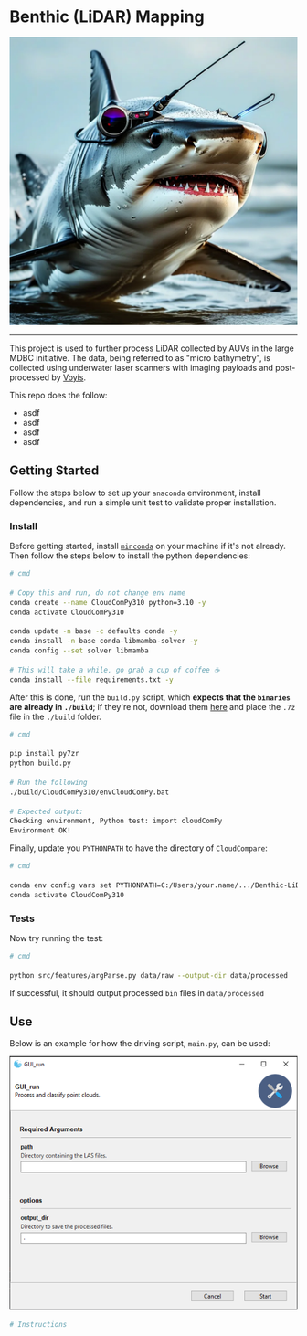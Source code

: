 # Benthic (LiDAR) Mapping

![sharks with](./figures/freakin_lasers.webp)

---

This project is used to further process LiDAR collected by AUVs in the large MDBC initiative. The data, being referred 
to as "micro bathymetry", is collected using underwater laser scanners with imaging payloads and post-processed by 
[Voyis](https://voyis.com/).

This repo does the follow:
- asdf
- asdf
- asdf
- asdf

## Getting Started

Follow the steps below to set up your `anaconda` environment, install dependencies, and run a simple unit test to
validate proper installation.

### Install

Before getting started, install [`minconda`](https://docs.anaconda.com/miniconda/) on your machine if it's not already. 
Then follow the steps below to install the python dependencies:

```bash
# cmd

# Copy this and run, do not change env name
conda create --name CloudComPy310 python=3.10 -y
conda activate CloudComPy310

conda update -n base -c defaults conda -y
conda install -n base conda-libmamba-solver -y
conda config --set solver libmamba 

# This will take a while, go grab a cup of coffee ☕
conda install --file requirements.txt -y
```

After this is done, run the `build.py` script, which **expects that the `binaries` are already in `./build`**; if 
they're not, download them [here](https://www.simulation.openfields.fr/index.php/cloudcompy-downloads/3-cloudcompy-binaries/5-windows-cloudcompy-binaries/106-cloudcompy310-20240613) and place the `.7z` file in the `./build` folder.

```bash
# cmd

pip install py7zr
python build.py

# Run the following
./build/CloudComPy310/envCloudComPy.bat

# Expected output:
Checking environment, Python test: import cloudComPy
Environment OK!
```

Finally, update you `PYTHONPATH` to have the directory of `CloudCompare`:

```bash
# cmd

conda env config vars set PYTHONPATH=C:/Users/your.name/.../Benthic-LiDAR-Mapping/build/CloudComPy310/CloudCompare
conda activate CloudComPy310
```


### Tests

Now try running the test:

```bash
# cmd

python src/features/argParse.py data/raw --output-dir data/processed
```

If successful, it should output processed `bin` files in `data/processed`

## Use

Below is an example for how the driving script, `main.py`, can be used:

![GUI Image](./figures/gui_pic.PNG)


```bash
# Instructions



```
